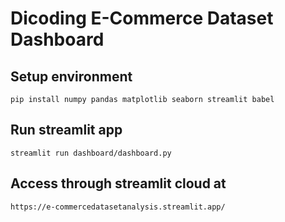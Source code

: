 # Dicoding E-Commerce Dataset Dashboard

## Setup environment

`pip install numpy pandas matplotlib seaborn streamlit babel`

## Run streamlit app

`streamlit run dashboard/dashboard.py`

## Access through streamlit cloud at

`https://e-commercedatasetanalysis.streamlit.app/`
